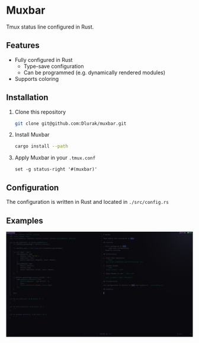 # Muxbar

Tmux status line configured in Rust.

## Features

- Fully configured in Rust
    - Type-save configuration
    - Can be programmed (e.g. dynamically rendered modules)
- Supports coloring

## Installation

1. Clone this repository
   ```bash
   git clone git@github.com:Dlurak/muxbar.git
   ```
2. Install Muxbar
   ```bash
   cargo install --path
   ```
3. Apply Muxbar in your `.tmux.conf`
   ```
   set -g status-right '#(muxbar)'
   ```
## Configuration

The configuration is written in Rust and located in `./src/config.rs`

## Examples

![Default](./assets/default.png)
